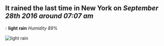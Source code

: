 ## It rained the last time in New York on *September 28th 2016 around 07:07 am*
💧  **light rain** *Humidity 89%*

![light rain](http://openweathermap.org/img/w/10d.png)
